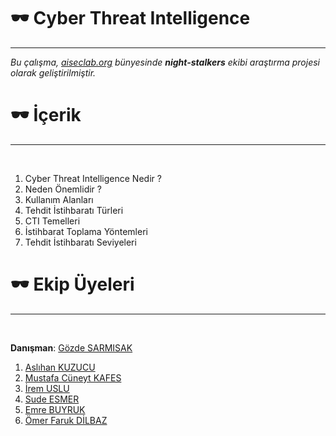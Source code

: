 # :dark_sunglasses: Cyber Threat Intelligence
---

<i>Bu çalışma, [aiseclab.org](https://aiseclab.org/) bünyesinde <b>night-stalkers</b> ekibi araştırma projesi olarak geliştirilmiştir.</i>

# :dark_sunglasses: İçerik
---
<br/>

1. Cyber Threat Intelligence Nedir ?
2. Neden Önemlidir ?
3. Kullanım Alanları
4. Tehdit İstihbaratı Türleri
5. CTI Temelleri
6. İstihbarat Toplama Yöntemleri
7. Tehdit İstihbaratı Seviyeleri

# :dark_sunglasses: Ekip Üyeleri
---
<br/>

**Danışman**: [Gözde SARMISAK](https://github.com/gozdesarmisak)
<br/>
1. [Aslıhan KUZUCU](https://github.com/aslikuzucu)
2. [Mustafa Cüneyt KAFES](https://github.com/KaygusuzAbdal)
3. [İrem USLU](https://github.com/irem6142)
4. [Sude ESMER](https://github.com/Sudesmer)
5. [Emre BUYRUK](https://github.com/3mr3x)
6. [Ömer Faruk DİLBAZ](https://github.com/OmerFarukDilbaz)
